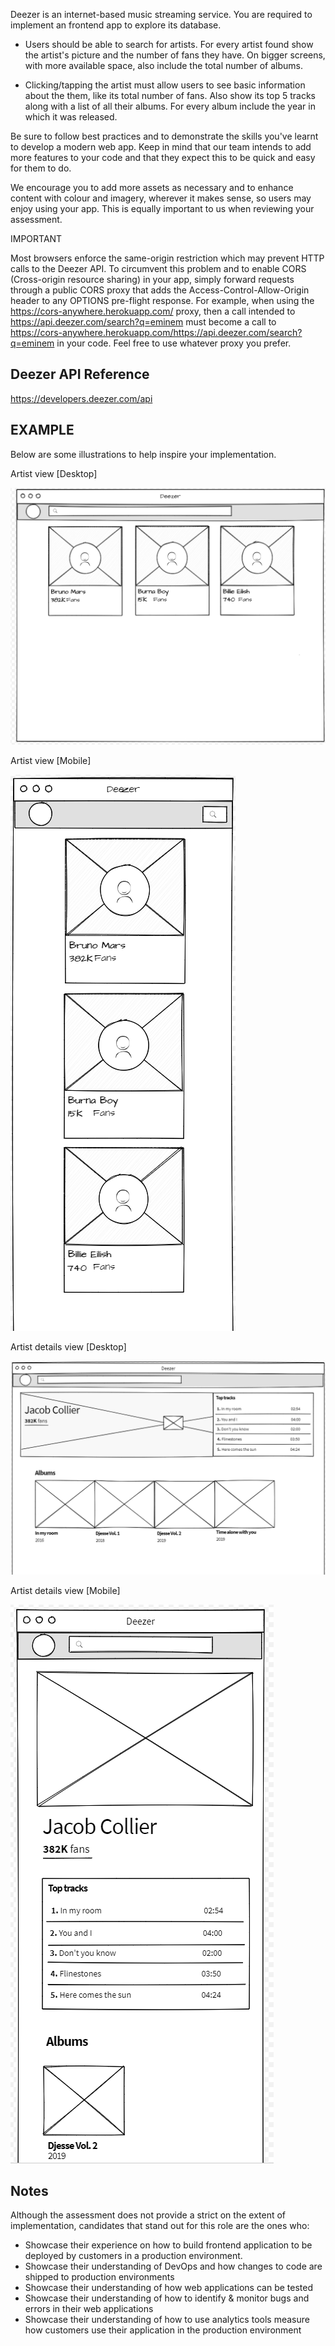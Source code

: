 Deezer is an internet-based music streaming service. You are required to implement an frontend app to explore its database.


- Users should be able to search for artists.  For every artist found show the artist's picture and the number of fans they have.  On bigger screens, with more available space, also include the total number of albums.

 

- Clicking/tapping the artist must allow users to see basic information about the them, like its total number of fans.  Also show its top 5 tracks along with a list of all their albums.  For every album include the year in which it was released.

 

Be sure to follow best practices and to demonstrate the skills you've learnt to develop a modern web app.  Keep in mind that our team intends to add more features to your code and that they expect this to be quick and easy for them to do.

 

We encourage you to add more assets as necessary and to enhance content with colour and imagery, wherever it makes sense, so users may enjoy using your app.  This is equally important to us when reviewing your assessment.
 

IMPORTANT

Most browsers enforce the same-origin restriction which may prevent HTTP calls to the Deezer API.  To circumvent this problem and to enable CORS (Cross-origin resource sharing) in your app, simply forward requests through a public CORS proxy that adds the Access-Control-Allow-Origin header to any OPTIONS pre-flight response.  For example, when using the https://cors-anywhere.herokuapp.com/ proxy, then a call intended to https://api.deezer.com/search?q=eminem must become a call to https://cors-anywhere.herokuapp.com/https://api.deezer.com/search?q=eminem in your code. Feel free to use whatever proxy you prefer.

Deezer API Reference
--

https://developers.deezer.com/api

EXAMPLE
--

Below are some illustrations to help inspire your implementation.

Artist view [Desktop]

![](https://raw.githubusercontent.com/lenkie-code/frontend-assessment/master/wireframes/artist-web-view.png "Artist desktop")

Artist view [Mobile]

![](https://raw.githubusercontent.com/lenkie-code/frontend-assessment/master/wireframes/artist-mobile-view.png "Artist mobile")


Artist details view [Desktop]

![](https://raw.githubusercontent.com/lenkie-code/frontend-assessment/master/wireframes/artist-details-web-view.png "Artist details desktop")

Artist details view [Mobile]

![](https://raw.githubusercontent.com/lenkie-code/frontend-assessment/master/wireframes/artist-details-mobile.PNG "Artist details mobile")


Notes
--
Although the assessment does not provide a strict on the extent of implementation, candidates that stand out for this role are the ones who:

- Showcase their experience on how to build frontend application to be deployed by customers in a production environment.
- Showcase their understanding of DevOps and how changes to code are shipped to production environments
- Showcase their understanding of how web applications can be tested
- Showcase their understanding of how to identify & monitor bugs and errors in their web applications
- Showcase their understanding of how to use analytics tools measure how customers use their application in the production environment
